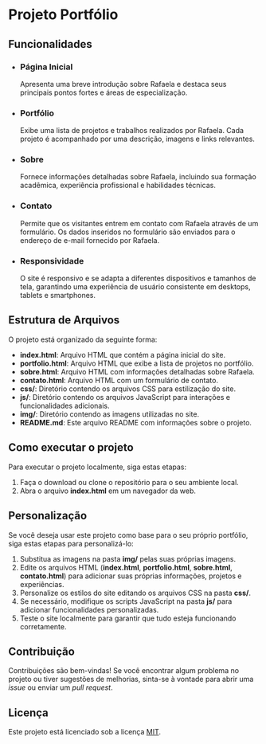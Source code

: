 <!DOCTYPE html>
<html>
<head>
  <meta charset="UTF-8">
</head>
<body>
  <h1>Projeto Portfólio</h1>
  <h2>Funcionalidades</h2>
  <ul>
    <li>
      <h3>Página Inicial</h3>
      <p>Apresenta uma breve introdução sobre Rafaela e destaca seus principais pontos fortes e áreas de especialização.</p>
    </li>
    <li>
      <h3>Portfólio</h3>
      <p>Exibe uma lista de projetos e trabalhos realizados por Rafaela. Cada projeto é acompanhado por uma descrição, imagens e links relevantes.</p>
    </li>
    <li>
      <h3>Sobre</h3>
      <p>Fornece informações detalhadas sobre Rafaela, incluindo sua formação acadêmica, experiência profissional e habilidades técnicas.</p>
    </li>
    <li>
      <h3>Contato</h3>
      <p>Permite que os visitantes entrem em contato com Rafaela através de um formulário. Os dados inseridos no formulário são enviados para o endereço de e-mail fornecido por Rafaela.</p>
    </li>
    <li>
      <h3>Responsividade</h3>
      <p>O site é responsivo e se adapta a diferentes dispositivos e tamanhos de tela, garantindo uma experiência de usuário consistente em desktops, tablets e smartphones.</p>
    </li>
  </ul>
  <h2>Estrutura de Arquivos</h2>
  <p>O projeto está organizado da seguinte forma:</p>
  <ul>
    <li><strong>index.html</strong>: Arquivo HTML que contém a página inicial do site.</li>
    <li><strong>portfolio.html</strong>: Arquivo HTML que exibe a lista de projetos no portfólio.</li>
    <li><strong>sobre.html</strong>: Arquivo HTML com informações detalhadas sobre Rafaela.</li>
    <li><strong>contato.html</strong>: Arquivo HTML com um formulário de contato.</li>
    <li><strong>css/</strong>: Diretório contendo os arquivos CSS para estilização do site.</li>
    <li><strong>js/</strong>: Diretório contendo os arquivos JavaScript para interações e funcionalidades adicionais.</li>
    <li><strong>img/</strong>: Diretório contendo as imagens utilizadas no site.</li>
    <li><strong>README.md</strong>: Este arquivo README com informações sobre o projeto.</li>
  </ul>
  <h2>Como executar o projeto</h2>
  <p>Para executar o projeto localmente, siga estas etapas:</p>
  <ol>
    <li>Faça o download ou clone o repositório para o seu ambiente local.</li>
    <li>Abra o arquivo <strong>index.html</strong> em um navegador da web.</li>
  </ol>
  <h2>Personalização</h2>
  <p>Se você deseja usar este projeto como base para o seu próprio portfólio, siga estas etapas para personalizá-lo:</p>
  <ol>
    <li>Substitua as imagens na pasta <strong>img/</strong> pelas suas próprias imagens.</li>
    <li>Edite os arquivos HTML (<strong>index.html</strong>, <strong>portfolio.html</strong>, <strong>sobre.html</strong>, <strong>contato.html</strong>) para adicionar suas próprias informações, projetos e experiências.</li>
    <li>Personalize os estilos do site editando os arquivos CSS na pasta <strong>css/</strong>.</li>
    <li>Se necessário, modifique os scripts JavaScript na pasta <strong>js/</strong> para adicionar funcionalidades personalizadas.</li>
    <li>Teste o site localmente para garantir que tudo esteja funcionando corretamente.</li>
  </ol>
  <h2>Contribuição</h2>
  <p>Contribuições são bem-vindas! Se você encontrar algum problema no projeto ou tiver sugestões de melhorias, sinta-se à vontade para abrir uma <em>issue</em> ou enviar um <em>pull request</em>.</p>
  <h2>Licença</h2>
  <p>Este projeto está licenciado sob a licença <a href="https://opensource.org/licenses/MIT">MIT</a>.</p>
</body>
</html>

